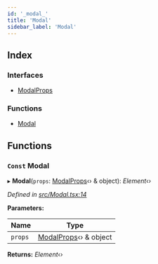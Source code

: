 ```yaml
---
id: '_modal_'
title: 'Modal'
sidebar_label: 'Modal'
---
```


## Index

### Interfaces

- [ModalProps](../interfaces/_modal_.modalprops.md)

### Functions

- [Modal](_modal_.md#const-modal)

## Functions

### `Const` Modal

▸ **Modal**(`props`: [ModalProps](../interfaces/_modal_.modalprops.md)‹› & object): _Element‹›_

_Defined in [src/Modal.tsx:14](https://github.com/tarojsx/ui/blob/v0.11.0/src/Modal.tsx#L14)_

**Parameters:**

| Name    | Type                                                         |
| ------- | ------------------------------------------------------------ |
| `props` | [ModalProps](../interfaces/_modal_.modalprops.md)‹› & object |

**Returns:** _Element‹›_
